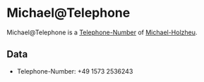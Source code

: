 # Michael@Telephone

Michael@Telephone is a [Telephone-Number](1000020004.md) of [Michael-Holzheu](0.md).

## Data

- Telephone-Number: +49 1573 2536243
